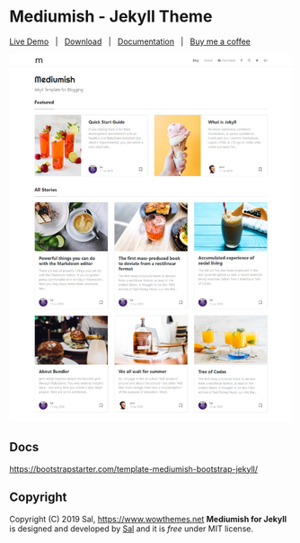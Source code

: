 # Mediumish - Jekyll Theme

[Live Demo](https://wowthemesnet.github.io/mediumish-theme-jekyll/) &nbsp; | &nbsp; [Download](https://github.com/wowthemesnet/mediumish-theme-jekyll/archive/master.zip) &nbsp; | &nbsp; [Documentation](https://bootstrapstarter.com/template-mediumish-bootstrap-jekyll/) &nbsp; | &nbsp; [Buy me a coffee](https://www.wowthemes.net/donate/)

![mediumish](assets/images/mediumish-jekyll-template.png)

## Docs

https://bootstrapstarter.com/template-mediumish-bootstrap-jekyll/

## Copyright

Copyright (C) 2019 Sal, https://www.wowthemes.net
**Mediumish for Jekyll** is designed and developed by [Sal](https://www.wowthemes.net) and it is *free* under MIT license. 
